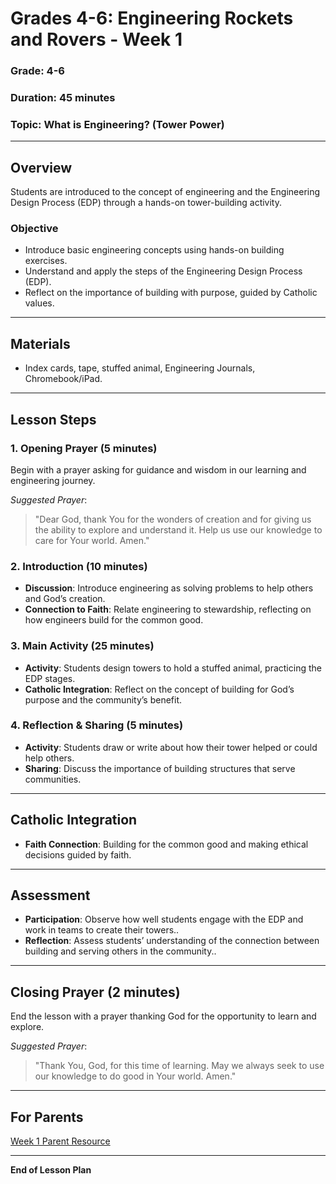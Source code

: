 
# Grades 4-6: Engineering Rockets and Rovers - Week 1

### **Grade**: 4-6  
### **Duration**: 45 minutes  
### **Topic**: What is Engineering? (Tower Power)

---

## **Overview**
Students are introduced to the concept of engineering and the Engineering Design Process (EDP) through a hands-on tower-building activity.

### **Objective**
- Introduce basic engineering concepts using hands-on building exercises.
- Understand and apply the steps of the Engineering Design Process (EDP).
- Reflect on the importance of building with purpose, guided by Catholic values.

---

## **Materials**
- Index cards, tape, stuffed animal, Engineering Journals, Chromebook/iPad.

---

## **Lesson Steps**

### **1. Opening Prayer (5 minutes)**  
Begin with a prayer asking for guidance and wisdom in our learning and engineering journey.

_Suggested Prayer_:  
> "Dear God, thank You for the wonders of creation and for giving us the ability to explore and understand it. Help us use our knowledge to care for Your world. Amen."

### **2. Introduction (10 minutes)**  
- **Discussion**: Introduce engineering as solving problems to help others and God’s creation.
- **Connection to Faith**: Relate engineering to stewardship, reflecting on how engineers build for the common good.

### **3. Main Activity (25 minutes)**  
- **Activity**: Students design towers to hold a stuffed animal, practicing the EDP stages.
- **Catholic Integration**: Reflect on the concept of building for God’s purpose and the community’s benefit.

### **4. Reflection & Sharing (5 minutes)**  
- **Activity**: Students draw or write about how their tower helped or could help others.
- **Sharing**: Discuss the importance of building structures that serve communities.

---

## **Catholic Integration**
- **Faith Connection**: Building for the common good and making ethical decisions guided by faith.

---

## **Assessment**
- **Participation**: Observe how well students engage with the EDP and work in teams to create their towers..
- **Reflection**: Assess students’ understanding of the connection between building and serving others in the community..

---

## **Closing Prayer (2 minutes)**  
End the lesson with a prayer thanking God for the opportunity to learn and explore.

_Suggested Prayer_:  
> "Thank You, God, for this time of learning. May we always seek to use our knowledge to do good in Your world. Amen."

---

## **For Parents**  
[Week 1 Parent Resource](#)

---

**End of Lesson Plan**
